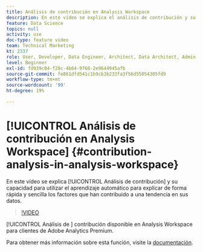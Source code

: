 ```yaml
---
title: Análisis de contribución en Analysis Workspace
description: En este vídeo se explica el análisis de contribución y su capacidad para utilizar el aprendizaje automático para explicar rápida y fácilmente los factores que han contribuido a una tendencia en los datos.
feature: Data Science
topics: null
activity: use
doc-type: feature video
team: Technical Marketing
kt: 2337
role: User, Developer, Data Engineer, Architect, Data Architect, Admin, Leader
level: Beginner
exl-id: fd939c04-f28c-4b84-9768-2e9644945afb
source-git-commit: fe861dfd541c1b9cb3b233fa3f56d55054305fd9
workflow-type: tm+mt
source-wordcount: '99'
ht-degree: 19%

---
```


# [!UICONTROL Análisis de contribución en Analysis Workspace] {#contribution-analysis-in-analysis-workspace}

En este vídeo se explica [!UICONTROL Análisis de contribución] y su capacidad para utilizar el aprendizaje automático para explicar de forma rápida y sencilla los factores que han contribuido a una tendencia en sus datos.

>[!VIDEO](https://video.tv.adobe.com/v/25443/?quality=12)

[!UICONTROL Análisis de ] contribución disponible en Analysis Workspace para clientes de Adobe Analytics Premium.

Para obtener más información sobre esta función, visite la [documentación](https://experienceleague.adobe.com/docs/analytics/analyze/analysis-workspace/virtual-analyst/anomaly-detection/anomaly-detection.html?lang=en).
